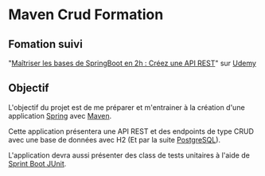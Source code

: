 # Maven Crud Formation

## Fomation suivi

"[Maîtriser les bases de SpringBoot en 2h : Créez une API REST](https://e2.udemymail.com/ls/click?upn=u001.yisL8kEMa5OcIRlXMwbciH64j5FhMHHHcgIiwTGC8kNUMdPtdAHZpkQ2cC4vouCSf8DJUWPDP-2BqAsMpf-2FqNS2CzGiZJph0EfnHWhO9zONRsZQwjA-2FZSpyXWjMUt5JG31T2cgENiB4t4wnpuXYzaTXfuxtKC1RdUFPuxSgVsfHCOVTBQPeJJKityTQ9MR1qBhMvgZ4c2oPaXwHDkVcdf-2FpOGR9ZRpFAnMaqNunhH374r0NDIEiFloIOYNf6nuRM3qU8oDKi-2BINPa2n9aHkVrrFxvcQOaHZS3GYIGey4NO7QM-3DC9se_7NFEGRcgJ4jR49It8kdJ0zyIRI7pb7qciyTF9jMw8QZVhatOnWBN-2FJ39aU0TH0OoPsWkquBKCoOv4f3nk9cQHCXADAVobuZQJIEyPU-2BCB0Pmn5-2FWnl6DdJFsAq6k-2B7IxbDemWDnMYb-2BFwkBQ6zOtRCdu5azHz-2FPBWlQHjrh5CoYnw5YnY2K9ddJ30CyerXMz9r381OGqr0mrJ0a7HIzWzT12x2HbUVkr-2BUNXCYelZtKByvltZ-2Frx9DrFYDKzajM02gAVfH-2BD2IUxyqNhq-2FMzAW9pmyo3wY0U0MvE09piNgDtY4hvLiQDAhc-2BRDjNiuktZRAMFI753-2Bccybr-2F5I8JQKc8uWuVRkFH7bS-2F8yG9ilae58tUetPGrN37Nf8uQ0NZhMgBEq3K3lI8hl8ttHt3Cg-3D-3D)" sur [Udemy](https://www.udemy.com/fr/)

## Objectif
L'objectif du projet est de me préparer et m'entrainer à la création d'une application [Spring](https://spring.io/projects/spring-boot) avec [Maven](https://maven.apache.org/).

Cette application présentera une API REST et des endpoints de type CRUD avec une base de données avec H2 (Et par la suite [PostgreSQL](https://www.postgresql.org/)).

L'application devra aussi présenter des class de tests unitaires à l'aide de [Sprint Boot JUnit](https://spring.io/guides/gs/testing-web).